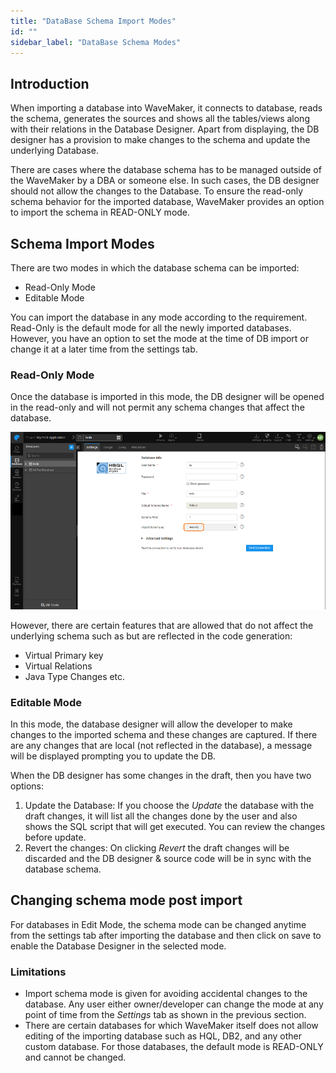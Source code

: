 ```yaml
---
title: "DataBase Schema Import Modes"
id: ""
sidebar_label: "DataBase Schema Modes"
---
```


## Introduction

When importing a database into WaveMaker, it connects to database, reads the schema, generates the sources and shows all the tables/views along with their relations in the Database Designer. Apart from displaying, the DB designer has a provision to make changes to the schema and update the underlying Database.

There are cases where the database schema has to be managed outside of the WaveMaker by a DBA or someone else. In such cases, the DB designer should not allow the changes to the Database. To ensure the read-only schema behavior for the imported database, WaveMaker provides an option to import the schema in READ-ONLY mode.

## Schema Import Modes

There are two modes in which the database schema can be imported:

- Read-Only Mode
- Editable Mode

You can import the database in any mode according to the requirement. Read-Only is the default mode for all the newly imported databases. However, you have an option to set the mode at the time of DB import or change it at a later time from the settings tab.

### Read-Only Mode

Once the database is imported in this mode, the DB designer will be opened in the read-only and will not permit any schema changes that affect the database.

[![](../../../assets/db_import_readonly.png)](../../../assets/db_import_readonly.png)

However, there are certain features that are allowed that do not affect the underlying schema such as but are reflected in the code generation:

- Virtual Primary key
- Virtual Relations
- Java Type Changes etc.

### Editable Mode

In this mode, the database designer will allow the developer to make changes to the imported schema and these changes are captured. If there are any changes that are local (not reflected in the database), a message will be displayed prompting you to update the DB.

When the DB designer has some changes in the draft, then you have two options:

1. Update the Database: If you choose the _Update_ the database with the draft changes, it will list all the changes done by the user and also shows the SQL script that will get executed. You can review the changes before update.
2. Revert the changes: On clicking _Revert_ the draft changes will be discarded and the DB designer & source code will be in sync with the database schema.

## Changing schema mode post import

For databases in Edit Mode, the schema mode can be changed anytime from the settings tab after importing the database and then click on save to enable the Database Designer in the selected mode.

### Limitations

- Import schema mode is given for avoiding accidental changes to the database. Any user either owner/developer can change the mode at any point of time from the _Settings_ tab as shown in the previous section.
- There are certain databases for which WaveMaker itself does not allow editing of the importing database such as HQL, DB2, and any other custom database. For those databases, the default mode is READ-ONLY and cannot be changed.

